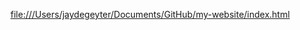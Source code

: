 [file:///Users/jaydegeyter/Documents/GitHub/my-website/index.html](https://github.com/jadendegeyter/my-website.git)

